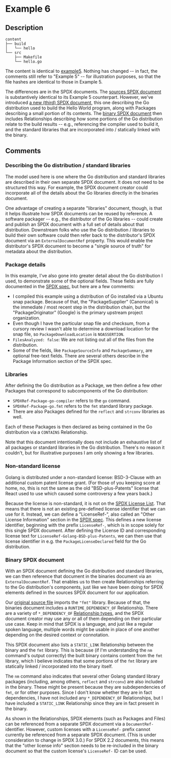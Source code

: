 # Example 6

## Description

```
content
├── build
│   └── hello
└── src
    ├── Makefile
    └── hello.go
```

The content is identical to [example5](../example5).
Nothing has changed -- in fact, the comments still refer to "Example 5" -- for illustration purposes, so that the file hashes are identical to those in Example 5.

The differences are in the SPDX documents.
The [sources SPDX document](spdx/example6-src.spdx) is substantively identical to its Example 5 counterpart.
However, we've introduced [a new (third) SPDX document](spdx/example6-lib.spdx), this one describing the Go distribution used to build the Hello World program, along with Packages describing a small portion of its contents.
The [binary SPDX document](spdx/example6-bin.spdx) then includes Relationships describing how some portions of the Go distribution relate to the build results -- e.g., referencing the compiler used to build it, and the standard libraries that are incorporated into / statically linked with the binary.

## Comments

### Describing the Go distribution / standard libraries

The model used here is one where the Go distribution and standard libraries are described in their own separate SPDX document.
It does not need to be structured this way.
For example, the SPDX document creator could incorporate all of the details about the Go libraries directly in the binaries document.

One advantage of creating a separate "libraries" document, though, is that it helps illustrate how SPDX documents can be reused by reference.
A software packager -- e.g., the distributor of the Go libraries -- could create and publish an SPDX document with a full set of details about that distribution.
Downstream folks who use the Go distribution / libraries to build their own software could then refer back to the distributor's SPDX document via an `ExternalDocumentRef` property.
This would enable the distributor's SPDX document to become a "single source of truth" for metadata about the distribution.

### Package details

In this example, I've also gone into greater detail about the Go distribution I used, to demonstrate some of the optional fields.
These fields are fully documented in the [SPDX spec](https://spdx.github.io/spdx-spec/3-package-information/), but here are a few comments:
* I compiled this example using a distribution of Go installed via a Ubuntu snap package. Because of that, the "PackageSupplier" (Canonical) is the immediate / most recent step in the distribution chain, but the "PackageOriginator" (Google) is the primary upstream project organization.
* Even though I have the particular snap file and checksum, from a cursory review I wasn't able to determine a download location for the snap file, so `PackageDownloadLocation` is `NOASSERTION`.
* `FilesAnalyzed: false`: We are not listing out all of the files from the distribution.
* Some of the fields, like `PackageSourceInfo` and `PackageSummary`, are optional free-text fields. There are several others describe in the Package Information section of the SPDX spec.

### Libraries

After defining the Go distribution as a Package, we then define a few other Packages that correspond to subcomponents of the Go distribution:
* `SPDXRef-Package-go-compiler` refers to the `go` command.
* `SPDXRef-Package-go.fmt` refers to the `fmt` standard library package.
* There are also Packages defined for the `reflect` and `strconv` libraries as well.

Each of these Packages is then declared as being contained in the Go distribution via a `CONTAINS` Relationship.

Note that this document intentionally does not include an exhaustive list of all packages or standard libraries in the Go distribution.
There's no reason it couldn't, but for illustrative purposes I am only showing a few libraries.

### Non-standard license

Golang is distributed under a non-standard license: BSD-3-Clause with an additional custom patent license grant.
(For those of you keeping score at home, no, this is not the same as the old "BSD-plus-Patents" license that React used to use which caused some controversy a few years back.)

Because the license is non-standard, it is not on the [SPDX License List](https://spdx.org/licenses).
That means that there is not an existing pre-defined license identifier that we can use for it.
Instead, we can define a "LicenseRef-", also called an "Other License Information" section in the [SPDX spec](https://spdx.github.io/spdx-spec/6-other-licensing-information-detected/).
This defines a new license identifier, beginning with the prefix `LicenseRef-`, which is in scope solely for this single SPDX document.
After defining the License ID and corresponding license text for `LicenseRef-Golang-BSD-plus-Patents`, we can then use that license identifier in e.g. the `PackageLicenseDeclared` field for the Go distribution.

### Binary SPDX document

With an SPDX document defining the Go distribution and standard libraries, we can then reference that document in the binaries document via an `ExternalDocumentRef`.
That enables us to then create Relationships referring to the Go distribution's components, just like we have been doing for SPDX elements defined in the sources SPDX document for our application.

Our [original source file](content/src/hello.go) imports the `"fmt"` library.
Because of that, the binaries document includes a `RUNTIME_DEPENDENCY_OF` Relationship.
There are a variety of `*_DEPENDENCY_OF` [Relationship types](https://spdx.github.io/spdx-spec/7-relationships-between-SPDX-elements/), and the SPDX document creator may use any or all of them depending on their particular use case.
Keep in mind that SPDX is a language, and just like a regular spoken language, multiple words might be usable in place of one another depending on the desired context or connotation.

This SPDX document also lists a `STATIC_LINK` Relationship between the binary and the `fmt` library.
This is because (if I'm understanding the `nm` command's output correctly) the built binary contains content from the `fmt` library, which I believe indicates that some portions of the `fmt` library are statically linked / incorporated into the binary itself.

The `nm` command also indicates that several other Golang standard library packages (including, among others, `reflect` and `strconv`) are also included in the binary.
These might be present because they are subdependencies of `fmt`, or for other purposes.
Since I don't know whether they are in fact dependencies, I have not included any `*_DEPENDENCY_OF` Relationships, but I have included a `STATIC_LINK` Relationship since they are in fact present in the binary.

As shown in the Relationships, SPDX elements (such as Packages and Files) can be referenced from a separate SPDX document via a `DocumentRef-` identifier.
However, custom licenses with a `LicenseRef-` prefix cannot currently be referenced from a separate SPDX document.
(This is under consideration to change in SPDX 3.0.)
For SPDX 2.2 documents, this means that the "other license info" section needs to be re-included in the binary document so that the custom license's `LicenseRef-` ID can be used.
